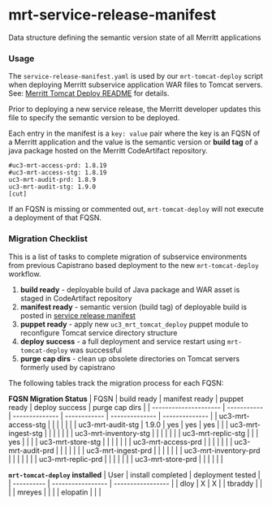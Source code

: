 # mrt-service-release-manifest
Data structure defining the semantic version state of all Merritt applications


### Usage

The `service-release-manifest.yaml` is used by our `mrt-tomcat-deploy` script
when deploying Merritt subservice application WAR files to Tomcat servers.
See: [Merritt Tomcat Deploy README][mrt-tomcat-deploy-readme] for details.

Prior to deploying a new service release, the Merritt developer updates this file to 
specify the semantic version to be deployed.

Each entry in the manifest is a `key: value` pair where the key is an FQSN of a
Merritt application and the value is the semantic version or __build tag__ of a java
package hosted on the Merritt CodeArtifact repository.

```
#uc3-mrt-access-prd: 1.8.19
#uc3-mrt-access-stg: 1.8.19
uc3-mrt-audit-prd: 1.8.9
uc3-mrt-audit-stg: 1.9.0
[cut]
```

If an FQSN is missing or commented out, `mrt-tomcat-deploy` will not execute a deployment of
that FQSN.



### Migration Checklist

This is a list of tasks to complete migration of subservice environments from
previous Capistrano based deployment to the new `mrt-tomcat-deploy` workflow.

1. **build ready** - deployable build of Java package and WAR asset is staged in CodeArtifact repository
1. **manifest ready** - semantic version (build tag) of deployable build is posted in [service release manifest][ReleaseManifest]
1. **puppet ready** - apply new `uc3_mrt_tomcat_deploy` puppet module to reconfigure Tomcat service directory structure
1. **deploy success** - a full deployment and service restart using `mrt-tomcat-deploy` was successful
1. **purge cap dirs** - clean up obsolete directories on Tomcat servers formerly used by capistrano


The following tables track the migration process for each FQSN:

**FQSN Migration Status**
| FQSN                  | build ready | manifest ready | puppet ready | deploy success | purge cap dirs |
| --------------------- | ----------- | -------------- | ------------ | -------------- | -------------- |
| uc3-mrt-access-stg    |             |                |              |                |                |
| uc3-mrt-audit-stg     | 1.9.0       | yes            | yes          | yes            |                |
| uc3-mrt-ingest-stg    |             |                |              |                |                |
| uc3-mrt-inventory-stg |             |                |              |                |                |
| uc3-mrt-replic-stg    |             |                | yes          |                |                |
| uc3-mrt-store-stg     |             |                |              |                |                |
| uc3-mrt-access-prd    |             |                |              |                |                |
| uc3-mrt-audit-prd     |             |                |              |                |                |
| uc3-mrt-ingest-prd    |             |                |              |                |                |
| uc3-mrt-inventory-prd |             |                |              |                |                |
| uc3-mrt-replic-prd    |             |                |              |                |                |
| uc3-mrt-store-prd     |             |                |              |                |                |


**`mrt-tomcat-deploy` installed**
| User       | install completed | deployment tested |
| ---------- | ----------------- | ----------------- |
| dloy       | X                 | X                 |
| tbraddy    |                   |                   |
| mreyes     |                   |                   |
| elopatin   |                   |                   |




[mrt-tomcat-deploy-readme]: https://github.com/CDLUC3/mrt-tomcat-deploy/blob/main/README.md
[ReleaseManifest]: https://github.com/CDLUC3/mrt-service-release-manifest/blob/main/service-release-manifest.yaml


